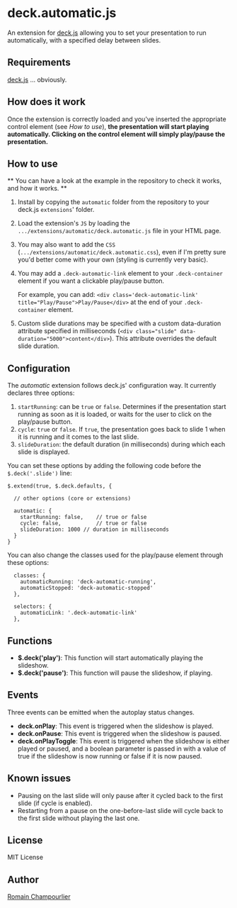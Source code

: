 # deck.automatic.js

An extension for [deck.js][] allowing you to set your presentation to run automatically, with a specified delay between slides.

## Requirements

[deck.js][] ... obviously.

## How does it work

Once the extension is correctly loaded and you've inserted the appropriate control element (see _How to use_), **the presentation will start playing automatically. Clicking on the control element will simply play/pause the presentation.**

## How to use ##

** You can have a look at the example in the repository to check it works, and how it works. **

1. Install by copying the `automatic` folder from the repository to your deck.js `extensions`' folder.

2. Load the extension's `JS` by loading the `.../extensions/automatic/deck.automatic.js` file in your HTML page.

3. You may also want to add the `CSS` (`.../extensions/automatic/deck.automatic.css`), even if I'm pretty sure you'd better come with your own (styling is currently very basic).

4. You may add a `.deck-automatic-link` element to your `.deck-container` element if you want a clickable play/pause button.

	For example, you can add: `<div class='deck-automatic-link' title="Play/Pause">Play/Pause</div>` at the end of your `.deck-container` element.

5. Custom slide durations may be specified with a custom data-duration
  attribute specified in milliseconds
  (`<div class="slide" data-duration="5000">content</div>`). This attribute
  overrides the default slide duration.
	
## Configuration

The _automatic_ extension follows deck.js' configuration way. It currently declares three options:

1. `startRunning`: can be `true` or `false`. Determines if the presentation start running as soon as it is loaded, or waits for the user to click on the play/pause button.
2. `cycle`: `true` or `false`. If `true`, the presentation goes back to slide 1 when it is running and it comes to the last slide.
3. `slideDuration`: the default duration (in milliseconds) during which each slide is displayed.

You can set these options by adding the following code before the `$.deck('.slide')` line:

```
$.extend(true, $.deck.defaults, {

  // other options (core or extensions)

  automatic: {
  	startRunning: false, 	// true or false
  	cycle: false,			// true or false
  	slideDuration: 1000	// duration in milliseconds
  }
}
```

You can also change the classes used for the play/pause element through these options:

```
  classes: {
	automaticRunning: 'deck-automatic-running',
	automaticStopped: 'deck-automatic-stopped'
  },
		
  selectors: {
	automaticLink: '.deck-automatic-link'
  },
```

## Functions

* **$.deck('play')**: This function will start automatically playing the 
  slideshow.
* **$.deck('pause')**: This function will pause the slideshow, if playing.

## Events

Three events can be emitted when the autoplay status changes.

* **deck.onPlay**: This event is triggered when the slideshow is played.
* **deck.onPause**: This event is triggered when the slideshow is paused.
* **deck.onPlayToggle**: This event is triggered when the slideshow is either
  played or paused, and a boolean parameter is passed in with a value of true
  if the slideshow is now running or false if it is now paused.

## Known issues
* Pausing on the last slide will only pause after it cycled back to the first slide (if cycle is enabled).
* Restarting from a pause on the one-before-last slide will cycle back to the first slide without playing the last one.

## License

MIT License

## Author

[Romain Champourlier](romain@softr.li)

[deck.js]: https://github.com/imakewebthings/deck.js
